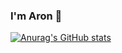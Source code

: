### I'm Aron 👋

[![Anurag's GitHub stats](https://github-readme-stats.vercel.app/api?username=aronbarbosag)](https://github.com/aronbarbosag/github-readme-stats)
